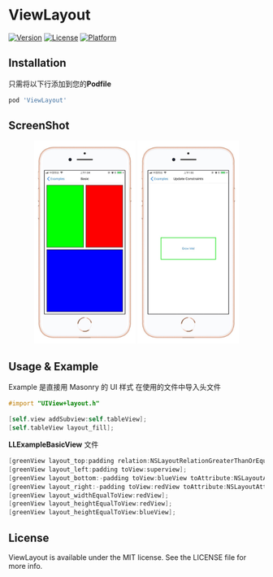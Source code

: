 # ViewLayout

[![Version](https://img.shields.io/cocoapods/v/ViewLayout.svg?style=flat)](https://cocoapods.org/pods/ViewLayout)
[![License](https://img.shields.io/cocoapods/l/ViewLayout.svg?style=flat)](https://cocoapods.org/pods/ViewLayout)
[![Platform](https://img.shields.io/cocoapods/p/ViewLayout.svg?style=flat)](https://cocoapods.org/pods/ViewLayout)

## Installation

只需将以下行添加到您的**Podfile**

```ruby
pod 'ViewLayout'
```
## ScreenShot
<div align = "center"> 
<img src="ScreenShot/IMG_0086.JPG" width="200" />
<!--<img src="ScreenShot/IMG_0089.JPG" width="200" />-->
<img src="ScreenShot/IMG_0087.JPG" width="200" />
<!--<img src="ScreenShot/IMG_0088.JPG" width="200" />-->
</div>

## Usage & Example
Example 是直接用 Masonry 的 UI 样式
在使用的文件中导入头文件

```objective-c
#import "UIView+layout.h"

```


```objective-c
[self.view addSubview:self.tableView];
[self.tableView layout_fill];
```
**LLExampleBasicView** 文件

```objective-c
[greenView layout_top:padding relation:NSLayoutRelationGreaterThanOrEqual toView:superview toAttribute:NSLayoutAttributeTop];
[greenView layout_left:padding toView:superview];
[greenView layout_bottom:-padding toView:blueView toAttribute:NSLayoutAttributeTop];
[greenView layout_right:-padding toView:redView toAttribute:NSLayoutAttributeLeft];
[greenView layout_widthEqualToView:redView];
[greenView layout_heightEqualToView:redView];
[greenView layout_heightEqualToView:blueView];

```


## License

ViewLayout is available under the MIT license. See the LICENSE file for more info.


